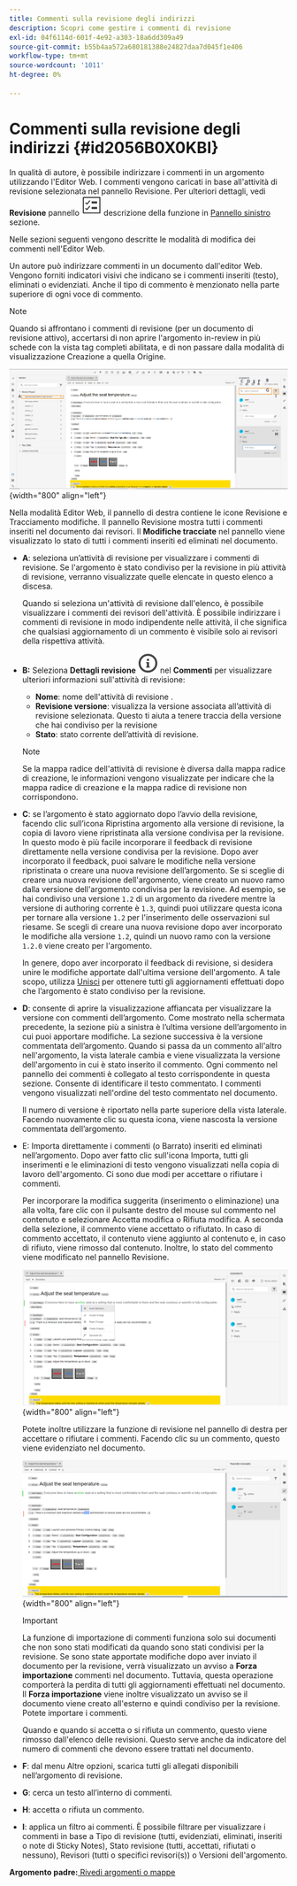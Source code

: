 ```yaml
---
title: Commenti sulla revisione degli indirizzi
description: Scopri come gestire i commenti di revisione
exl-id: 04f6114d-601f-4e92-a303-18a6dd309a49
source-git-commit: b55b4aa572a680181388e24827daa7d045f1e406
workflow-type: tm+mt
source-wordcount: '1011'
ht-degree: 0%

---
```


# Commenti sulla revisione degli indirizzi {#id2056B0X0KBI}


In qualità di autore, è possibile indirizzare i commenti in un argomento utilizzando l&#39;Editor Web. I commenti vengono caricati in base all&#39;attività di revisione selezionata nel pannello Revisione. Per ulteriori dettagli, vedi **Revisione** pannello ![](images/active-review-tasklist-icon.svg) descrizione della funzione in [Pannello sinistro](../user-guide/web-editor-features.md#id2051EA0M0HS) sezione.

Nelle sezioni seguenti vengono descritte le modalità di modifica dei commenti nell&#39;Editor Web.

Un autore può indirizzare commenti in un documento dall&#39;editor Web. Vengono forniti indicatori visivi che indicano se i commenti inseriti \(testo\), eliminati o evidenziati. Anche il tipo di commento è menzionato nella parte superiore di ogni voce di commento.

>[!NOTE]
>
> Quando si affrontano i commenti di revisione \(per un documento di revisione attivo\), accertarsi di non aprire l&#39;argomento in-review in più schede con la vista tag completi abilitata, e di non passare dalla modalità di visualizzazione Creazione a quella Origine.

![](images/comments-page-web-editor_cs.png){width="800" align="left"}

Nella modalità Editor Web, il pannello di destra contiene le icone Revisione e Tracciamento modifiche. Il pannello Revisione mostra tutti i commenti inseriti nel documento dai revisori. Il **Modifiche tracciate** nel pannello viene visualizzato lo stato di tutti i commenti inseriti ed eliminati nel documento.

- **A**: seleziona un’attività di revisione per visualizzare i commenti di revisione. Se l&#39;argomento è stato condiviso per la revisione in più attività di revisione, verranno visualizzate quelle elencate in questo elenco a discesa.

  Quando si seleziona un&#39;attività di revisione dall&#39;elenco, è possibile visualizzare i commenti dei revisori dell&#39;attività. È possibile indirizzare i commenti di revisione in modo indipendente nelle attività, il che significa che qualsiasi aggiornamento di un commento è visibile solo ai revisori della rispettiva attività.

- **B:**  Seleziona **Dettagli revisione** ![](images/active-review-info-icon.svg) nel **Commenti** per visualizzare ulteriori informazioni sull&#39;attività di revisione:

   - **Nome**: nome dell&#39;attività di revisione .
   - **Revisione versione**: visualizza la versione associata all’attività di revisione selezionata. Questo ti aiuta a tenere traccia della versione che hai condiviso per la revisione
   - **Stato**: stato corrente dell’attività di revisione.

  >[!NOTE]
  >
  > Se la mappa radice dell&#39;attività di revisione è diversa dalla mappa radice di creazione, le informazioni vengono visualizzate per indicare che la mappa radice di creazione e la mappa radice di revisione non corrispondono.

- **C**: se l’argomento è stato aggiornato dopo l’avvio della revisione, facendo clic sull’icona Ripristina argomento alla versione di revisione, la copia di lavoro viene ripristinata alla versione condivisa per la revisione. In questo modo è più facile incorporare il feedback di revisione direttamente nella versione condivisa per la revisione. Dopo aver incorporato il feedback, puoi salvare le modifiche nella versione ripristinata o creare una nuova revisione dell’argomento. Se si sceglie di creare una nuova revisione dell&#39;argomento, viene creato un nuovo ramo dalla versione dell&#39;argomento condivisa per la revisione. Ad esempio, se hai condiviso una versione `1.2` di un argomento da rivedere mentre la versione di authoring corrente è `1.3`, quindi puoi utilizzare questa icona per tornare alla versione `1.2` per l&#39;inserimento delle osservazioni sul riesame. Se scegli di creare una nuova revisione dopo aver incorporato le modifiche alla versione `1.2`, quindi un nuovo ramo con la versione `1.2.0` viene creato per l&#39;argomento.

  In genere, dopo aver incorporato il feedback di revisione, si desidera unire le modifiche apportate dall&#39;ultima versione dell&#39;argomento. A tale scopo, utilizza [Unisci](web-editor-features.md#id205DF04E0HS) per ottenere tutti gli aggiornamenti effettuati dopo che l’argomento è stato condiviso per la revisione.

- **D**: consente di aprire la visualizzazione affiancata per visualizzare la versione con commenti dell’argomento. Come mostrato nella schermata precedente, la sezione più a sinistra è l’ultima versione dell’argomento in cui puoi apportare modifiche. La sezione successiva è la versione commentata dell’argomento. Quando si passa da un commento all&#39;altro nell&#39;argomento, la vista laterale cambia e viene visualizzata la versione dell&#39;argomento in cui è stato inserito il commento. Ogni commento nel pannello dei commenti è collegato al testo corrispondente in questa sezione. Consente di identificare il testo commentato. I commenti vengono visualizzati nell&#39;ordine del testo commentato nel documento.

  Il numero di versione è riportato nella parte superiore della vista laterale. Facendo nuovamente clic su questa icona, viene nascosta la versione commentata dell’argomento.

- E: Importa direttamente i commenti \(o Barrato\) inseriti ed eliminati nell’argomento. Dopo aver fatto clic sull&#39;icona Importa, tutti gli inserimenti e le eliminazioni di testo vengono visualizzati nella copia di lavoro dell&#39;argomento. Ci sono due modi per accettare o rifiutare i commenti.

  Per incorporare la modifica suggerita \(inserimento o eliminazione\) una alla volta, fare clic con il pulsante destro del mouse sul commento nel contenuto e selezionare Accetta modifica o Rifiuta modifica. A seconda della selezione, il commento viene accettato o rifiutato. In caso di commento accettato, il contenuto viene aggiunto al contenuto e, in caso di rifiuto, viene rimosso dal contenuto. Inoltre, lo stato del commento viene modificato nel pannello Revisione.

  ![](images/import-comment-accept-web-editor_cs.png){width="800" align="left"}

  Potete inoltre utilizzare la funzione di revisione nel pannello di destra per accettare o rifiutare i commenti. Facendo clic su un commento, questo viene evidenziato nel documento.

  ![](images/changes-tab_cs.png){width="800" align="left"}

  >[!IMPORTANT]
  >
  > La funzione di importazione di commenti funziona solo sui documenti che non sono stati modificati da quando sono stati condivisi per la revisione. Se sono state apportate modifiche dopo aver inviato il documento per la revisione, verrà visualizzato un avviso a **Forza importazione** commenti nel documento. Tuttavia, questa operazione comporterà la perdita di tutti gli aggiornamenti effettuati nel documento. Il **Forza importazione** viene inoltre visualizzato un avviso se il documento viene creato all&#39;esterno e quindi condiviso per la revisione. Potete importare i commenti.

  Quando e quando si accetta o si rifiuta un commento, questo viene rimosso dall&#39;elenco delle revisioni. Questo serve anche da indicatore del numero di commenti che devono essere trattati nel documento.

- **F**: dal menu Altre opzioni, scarica tutti gli allegati disponibili nell’argomento di revisione.
- **G**: cerca un testo all’interno di commenti.
- **H**: accetta o rifiuta un commento.

- **I**: applica un filtro ai commenti. È possibile filtrare per visualizzare i commenti in base a Tipo di revisione \(tutti, evidenziati, eliminati, inseriti o note di Sticky Notes\), Stato revisione \(tutti, accettati, rifiutati o nessuno\), Revisori \(tutti o specifici revisori\(s\)\) o Versioni dell&#39;argomento.


**Argomento padre:**[ Rivedi argomenti o mappe](review.md)
